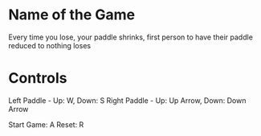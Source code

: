 # Name of the Game
Every time you lose, your paddle shrinks,
first person to have their paddle reduced to nothing loses

# Controls
Left Paddle - Up: W, Down: S
Right Paddle - Up: Up Arrow, Down: Down Arrow

Start Game: A
Reset: R

